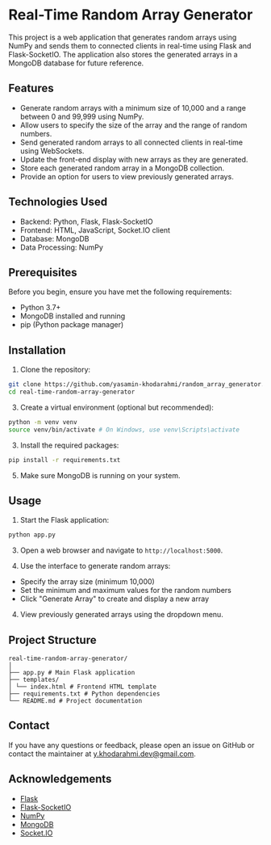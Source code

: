 # Real-Time Random Array Generator

This project is a web application that generates random arrays using NumPy and sends them to connected clients in real-time using Flask and Flask-SocketIO. The application also stores the generated arrays in a MongoDB database for future reference.

## Features

- Generate random arrays with a minimum size of 10,000 and a range between 0 and 99,999 using NumPy.
- Allow users to specify the size of the array and the range of random numbers.
- Send generated random arrays to all connected clients in real-time using WebSockets.
- Update the front-end display with new arrays as they are generated.
- Store each generated random array in a MongoDB collection.
- Provide an option for users to view previously generated arrays.

## Technologies Used

- Backend: Python, Flask, Flask-SocketIO
- Frontend: HTML, JavaScript, Socket.IO client
- Database: MongoDB
- Data Processing: NumPy

## Prerequisites

Before you begin, ensure you have met the following requirements:

- Python 3.7+
- MongoDB installed and running
- pip (Python package manager)

## Installation

1. Clone the repository:
```bash
git clone https://github.com/yasamin-khodarahmi/random_array_generator.git
cd real-time-random-array-generator
```
3. Create a virtual environment (optional but recommended):
```bash
python -m venv venv
source venv/bin/activate # On Windows, use venv\Scripts\activate
```

3. Install the required packages:
```bash
pip install -r requirements.txt
```
5. Make sure MongoDB is running on your system.

## Usage

1. Start the Flask application:
```bash
python app.py
```
3. Open a web browser and navigate to `http://localhost:5000`.

4. Use the interface to generate random arrays:
- Specify the array size (minimum 10,000)
- Set the minimum and maximum values for the random numbers
- Click "Generate Array" to create and display a new array

4. View previously generated arrays using the dropdown menu.

## Project Structure
```
real-time-random-array-generator/
│
├── app.py # Main Flask application
├── templates/
│ └── index.html # Frontend HTML template
├── requirements.txt # Python dependencies
└── README.md # Project documentation
```

## Contact

If you have any questions or feedback, please open an issue on GitHub or contact the maintainer at y.khodarahmi.dev@gmail.com.

## Acknowledgements

- [Flask](https://flask.palletsprojects.com/)
- [Flask-SocketIO](https://flask-socketio.readthedocs.io/)
- [NumPy](https://numpy.org/)
- [MongoDB](https://www.mongodb.com/)
- [Socket.IO](https://socket.io/)
